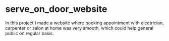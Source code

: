 # serve_on_door_website
In this project I made a website where booking appointment with electrician, carpenter or salon at home was  very smooth, which could help general public on regular basis.
